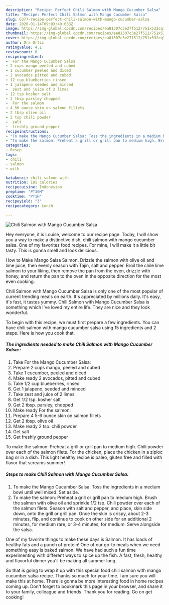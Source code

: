 ```yaml
---
description: "Recipe: Perfect Chili Salmon with Mango Cucumber Salsa"
title: "Recipe: Perfect Chili Salmon with Mango Cucumber Salsa"
slug: 6377-recipe-perfect-chili-salmon-with-mango-cucumber-salsa
date: 2020-01-14T09:03:40.633Z
image: https://img-global.cpcdn.com/recipes/ea81307c3e27f512/751x532cq70/chili-salmon-with-mango-cucumber-salsa-recipe-main-photo.jpg
thumbnail: https://img-global.cpcdn.com/recipes/ea81307c3e27f512/751x532cq70/chili-salmon-with-mango-cucumber-salsa-recipe-main-photo.jpg
cover: https://img-global.cpcdn.com/recipes/ea81307c3e27f512/751x532cq70/chili-salmon-with-mango-cucumber-salsa-recipe-main-photo.jpg
author: Ora Ortiz
ratingvalue: 4.1
reviewcount: 8
recipeingredient:
-  For the Mango Cucumber Salsa
- 2 cups mango peeled and cubed
- 1 cucumber peeled and diced
- 2 avocados pitted and cubed
- 12 cup blueberries rinsed
- 1 jalapeno seeded and minced
-  zest and juice of 2 limes
- 12 tsp kosher salt
- 2 tbsp parsley chopped
-  For the salmon
- 4 56 ounce skin on salmon fillets
- 2 tbsp olive oil
- 2 tsp chili powder
-  salt
-  freshly ground pepper
recipeinstructions:
- "To make the Mango Cucumber Salsa: Toss the ingredients in a medium bowl until well mixed. Set aside."
- "To make the salmon: Preheat a grill or grill pan to medium high. Brush the salmon with olive oil and sprinkle 1/2 tsp. Chili powder over each of the salmon filets. Season with salt and pepper, and place, skin side down, onto the grill or grill pan. Once the skin is crispy, about 2-3 minutes, flip, and continue to cook on other side for an additional 2 minutes, for medium rare, or 3-4 minutes, for medium. Serve alongside the salsa."
categories:
- Resep
tags:
- chili
- salmon
- with

katakunci: chili salmon with
nutrition: 181 calories
recipecuisine: Indonesian
preptime: "PT30M"
cooktime: "PT1H"
recipeyield: "3"
recipecategory: Lunch

---
```



![Chili Salmon with Mango Cucumber Salsa](https://img-global.cpcdn.com/recipes/ea81307c3e27f512/751x532cq70/chili-salmon-with-mango-cucumber-salsa-recipe-main-photo.jpg)

Hey everyone, it is Louise, welcome to our recipe page. Today, I will show you a way to make a distinctive dish, chili salmon with mango cucumber salsa. One of my favorites food recipes. For mine, I will make it a little bit tasty. This is gonna smell and look delicious.

How to Make Mango Salsa Salmon. Drizzle the salmon with olive oil and lime juice, then evenly season with Tajin, salt and pepper. Broil the chile lime salmon to your liking, then remove the pan from the oven, drizzle with honey, and return the pan to the oven in the opposite direction for the most even cooking.

Chili Salmon with Mango Cucumber Salsa is only one of the most popular of current trending meals on earth. It's appreciated by millions daily. It's easy, it's fast, it tastes yummy. Chili Salmon with Mango Cucumber Salsa is something which I've loved my entire life. They are nice and they look wonderful.


To begin with this recipe, we must first prepare a few ingredients. You can have chili salmon with mango cucumber salsa using 15 ingredients and 2 steps. Here is how you cook that.

##### The ingredients needed to make Chili Salmon with Mango Cucumber Salsa::

1. Take  For the Mango Cucumber Salsa:
1. Prepare 2 cups mango, peeled and cubed
1. Take 1 cucumber, peeled and diced
1. Make ready 2 avocados, pitted and cubed
1. Take 1/2 cup blueberries, rinsed
1. Get 1 jalapeno, seeded and minced
1. Take  zest and juice of 2 limes
1. Get 1/2 tsp. kosher salt
1. Get 2 tbsp. parsley, chopped
1. Make ready  For the salmon:
1. Prepare 4 5-6 ounce skin on salmon fillets
1. Get 2 tbsp. olive oil
1. Make ready 2 tsp. chili powder
1. Get  salt
1. Get  freshly ground pepper


To make the salmon: Preheat a grill or grill pan to medium high. Chili powder over each of the salmon filets. For the chicken, place the chicken in a ziploc bag or in a dish. This light healthy recipe is paleo, gluten free and filled with flavor that screams summer! 

##### Steps to make Chili Salmon with Mango Cucumber Salsa:

1. To make the Mango Cucumber Salsa: Toss the ingredients in a medium bowl until well mixed. Set aside.
1. To make the salmon: Preheat a grill or grill pan to medium high. Brush the salmon with olive oil and sprinkle 1/2 tsp. Chili powder over each of the salmon filets. Season with salt and pepper, and place, skin side down, onto the grill or grill pan. Once the skin is crispy, about 2-3 minutes, flip, and continue to cook on other side for an additional 2 minutes, for medium rare, or 3-4 minutes, for medium. Serve alongside the salsa.


One of my favorite things to make these days is Salmon. It has loads of healthy fats and a punch of protein! One of our go-to meals when we need something easy is baked salmon. We have had such a fun time experimenting with different ways to spice up the fish. A fast, fresh, healthy and flavorful dinner you&#39;ll be making all summer long. 

So that is going to wrap it up with this special food chili salmon with mango cucumber salsa recipe. Thanks so much for your time. I am sure you will make this at home. There is gonna be more interesting food in home recipes coming up. Don't forget to bookmark this page in your browser, and share it to your family, colleague and friends. Thank you for reading. Go on get cooking!
